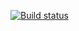 [![Build status](https://ci.appveyor.com/api/projects/status/32j3g425oo5lpcpd?svg=true)](https://ci.appveyor.com/project/EliseevaOL/ahj-dom)